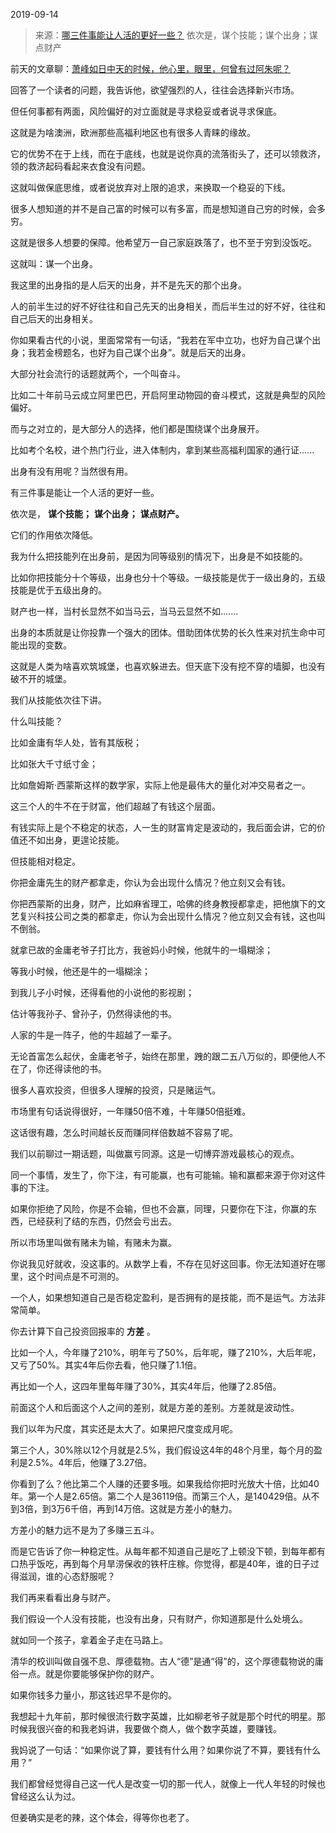 2019-09-14

> 来源：[哪三件事能让人活的更好一些？](http://mp.weixin.qq.com/s?__biz=MzU3NDc5Nzc0NQ==&mid=2247485434&idx=1&sn=4a0e98f682f00bb8827c470ca83a612f&chksm=fd2da524ca5a2c32ef797520663ab43f5355e33b41e451d46c20acfddc6260d493a03753d6e9&scene=27#wechat_redirect)
> 依次是，谋个技能；谋个出身；谋点财产

前天的文章聊：[萧峰如日中天的时候，他心里，眼里，何曾有过阿朱呢？](http://mp.weixin.qq.com/s?__biz=MzU3NDc5Nzc0NQ==&mid=2247485416&idx=1&sn=832e4954f607320fbf416af33a80966e&chksm=fd2da536ca5a2c20021fafa1b56a6bf073645eb15b1bc283f6676c5c6542a3738c2077d09c28&scene=21#wechat_redirect)  

  

回答了一个读者的问题，我告诉他，欲望强烈的人，往往会选择新兴市场。

  

但任何事都有两面，风险偏好的对立面就是寻求稳妥或者说寻求保底。  

  

这就是为啥澳洲，欧洲那些高福利地区也有很多人青睐的缘故。

  

它的优势不在于上线，而在于底线，也就是说你真的流落街头了，还可以领救济，领的救济起码看起来衣食没有问题。

  

这就叫做保底思维，或者说放弃对上限的追求，来换取一个稳妥的下线。

  

很多人想知道的并不是自己富的时候可以有多富，而是想知道自己穷的时候，会多穷。

  

这就是很多人想要的保障。他希望万一自己家庭跌落了，也不至于穷到没饭吃。

  

这就叫：谋一个出身。

  

我这里的出身指的是人后天的出身，并不是先天的那个出身。

  

人的前半生过的好不好往往和自己先天的出身相关，而后半生过的好不好，往往和自己后天的出身相关。

  

你如果看古代的小说，里面常常有一句话，“我若在军中立功，也好为自己谋个出身；我若金榜题名，也好为自己谋个出身”。就是后天的出身。

  

大部分社会流行的话题就两个，一个叫奋斗。

  

比如二十年前马云成立阿里巴巴，开启阿里动物园的奋斗模式，这就是典型的风险偏好。

  

而与之对立的，是大部分人的选择，他们都是围绕谋个出身展开。  

  

比如考个名校，进个热门行业，进入体制内，拿到某些高福利国家的通行证......  

  

出身有没有用呢？当然很有用。

  

有三件事是能让一个人活的更好一些。

  

依次是， **谋个技能；** **谋个出身；** **谋点财产。**

  

它们的作用依次降低。

  

我为什么把技能列在出身前，是因为同等级别的情况下，出身是不如技能的。

  

比如你把技能分十个等级，出身也分十个等级。一级技能是优于一级出身的，五级技能是优于五级出身的。

  

财产也一样，当村长显然不如当马云，当马云显然不如.......

  

出身的本质就是让你投靠一个强大的团体。借助团体优势的长久性来对抗生命中可能出现的变数。

  

这就是人类为啥喜欢筑城堡，也喜欢躲进去。但天底下没有挖不穿的墙脚，也没有破不开的城堡。

  

我们从技能依次往下讲。

  

什么叫技能？

  

比如金庸有华人处，皆有其版税；

比如张大千寸纸寸金；

比如詹姆斯·西蒙斯这样的数学家，实际上他是最伟大的量化对冲交易者之一。

  

这三个人的牛不在于财富，他们超越了有钱这个层面。

  

有钱实际上是个不稳定的状态，人一生的财富肯定是波动的，我后面会讲，它的价值还不如出身，更遑论技能。

  

但技能相对稳定。

  

你把金庸先生的财产都拿走，你认为会出现什么情况？他立刻又会有钱。

  

你把西蒙斯的出身，财产，比如麻省理工，哈佛的终身教授都拿走，把他旗下的文艺复兴科技公司之类的都拿走，你认为会出现什么情况？他立刻又会有钱，这也叫不倒翁。

  

就拿已故的金庸老爷子打比方，我爸妈小时候，他就牛的一塌糊涂；

等我小时候，他还是牛的一塌糊涂；

到我儿子小时候，还得看他的小说他的影视剧；

估计等我孙子、曾孙子，仍然得读他的书。  

  

人家的牛是一阵子，他的牛超越了一辈子。

  

无论首富怎么起伏，金庸老爷子，始终在那里，跩的跟二五八万似的，即便他人不在了，你还得读他的书。

  

很多人喜欢投资，但很多人理解的投资，只是赌运气。

  

市场里有句话说得很好，一年赚50倍不难，十年赚50倍挺难。

  

这话很有趣，怎么时间越长反而赚同样倍数越不容易了呢。

  

我们以前聊过一期话题，叫做赢亏同源。这是一切博弈游戏最核心的观点。

  

同一个事情，发生了，你下注，有可能赢，也有可能输。输和赢都来源于你对这件事的下注。

  

如果你拒绝了风险，你是不会输，但也不会赢，同理，只要你在下注，你赢的东西，已经获利了结的东西，仍然会亏出去。

  

所以市场里叫做有赌未为输，有赌未为赢。

  

你说我见好就收，没这事的。从数学上看，不存在见好这回事。你无法知道好在哪里，这个时间点是不可测的。

  

一个人，如果想知道自己是否稳定盈利，是否拥有的是技能，而不是运气。方法非常简单。

  

你去计算下自己投资回报率的 **方差** 。

  

比如一个人，今年赚了210%，明年亏了50%，后年呢，赚了210%，大后年呢，又亏了50%。其实4年后你去看，他只赚了1.1倍。

  

再比如一个人，这四年里每年赚了30%，其实4年后，他赚了2.85倍。

  

前面这个人和后面这个人之间的差别，就是方差的差别。方差就是波动性。

  

我们以年为尺度，其实还是太大了。如果把尺度变成月呢。

  

第三个人，30%除以12个月就是2.5%，我们假设这4年的48个月里，每个月的盈利是2.5%。4年后，他赚了3.27倍。

  

你看到了么？他比第二个人赚的还要多哦。如果我给你把时光放大十倍，比如40年。第一个人是2.65倍。第二个人是36119倍。而第三个人，是140429倍。从不到3倍，到3万6千倍，再到14万倍。这就是方差小的魅力。

  

方差小的魅力远不是为了多赚三五斗。  

  

而是它告诉了你一种稳定性。从每年都不知道自己是吃了上顿没下顿，到每年都有口热乎饭吃，再到每个月旱涝保收的铁杆庄稼。你觉得，都是40年，谁的日子过得滋润，谁的心态舒服呢？

  

我们再来看看出身与财产。

  

我们假设一个人没有技能，也没有出身，只有财产，你知道那是什么处境么。

  

就如同一个孩子，拿着金子走在马路上。

  

清华的校训叫做自强不息、厚德载物。古人“德”是通“得”的，这个厚德载物说的庸俗一点。就是你要能够保护你的财产。

  

如果你钱多力量小，那这钱迟早不是你的。

  

我想起十九年前，那时候很流行数字英雄，比如柳老爷子就是那个时代的明星。那时候我很兴奋的和我老妈讲，我要做个商人，做个数字英雄，要赚钱。

  

我妈说了一句话：“如果你说了算，要钱有什么用？如果你说了不算，要钱有什么用？”

  

我们都曾经觉得自己这一代人是改变一切的那一代人，就像上一代人年轻的时候也曾经这么认为过。

  

但姜确实是老的辣，这个体会，得等你也老了。

